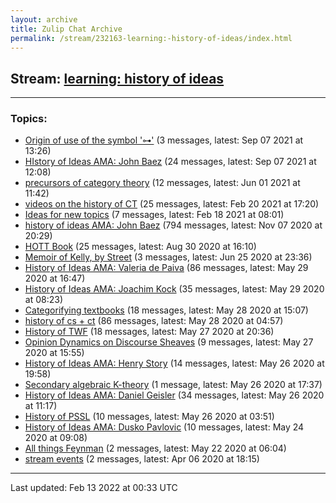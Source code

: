 ```yaml
---
layout: archive
title: Zulip Chat Archive
permalink: /stream/232163-learning:-history-of-ideas/index.html
---
```


## Stream: [learning: history of ideas](https://mattecapu.github.io/ct-zulip-archive/stream/232163-learning:-history-of-ideas/index.html)
---

### Topics:

* [Origin of use of the symbol '⊶'](topic/Origin.20of.20use.20of.20the.20symbol.20'.E2.8A.B6'.html) (3 messages, latest: Sep 07 2021 at 13:26)
* [HIstory of Ideas AMA: John Baez](topic/HIstory.20of.20Ideas.20AMA.3A.20John.20Baez.html) (24 messages, latest: Sep 07 2021 at 12:08)
* [precursors of category theory](topic/precursors.20of.20category.20theory.html) (12 messages, latest: Jun 01 2021 at 11:42)
* [videos on the history of CT](topic/videos.20on.20the.20history.20of.20CT.html) (25 messages, latest: Feb 20 2021 at 17:20)
* [Ideas for new topics](topic/Ideas.20for.20new.20topics.html) (7 messages, latest: Feb 18 2021 at 08:01)
* [history of ideas AMA: John Baez](topic/history.20of.20ideas.20AMA.3A.20John.20Baez.html) (794 messages, latest: Nov 07 2020 at 20:29)
* [HOTT Book](topic/HOTT.20Book.html) (25 messages, latest: Aug 30 2020 at 16:10)
* [Memoir of Kelly, by Street](topic/Memoir.20of.20Kelly.2C.20by.20Street.html) (3 messages, latest: Jun 25 2020 at 23:36)
* [History of Ideas AMA: Valeria de Paiva](topic/History.20of.20Ideas.20AMA.3A.20Valeria.20de.20Paiva.html) (86 messages, latest: May 29 2020 at 16:47)
* [History of Ideas AMA: Joachim Kock](topic/History.20of.20Ideas.20AMA.3A.20Joachim.20Kock.html) (35 messages, latest: May 29 2020 at 08:23)
* [Categorifying textbooks](topic/Categorifying.20textbooks.html) (18 messages, latest: May 28 2020 at 15:07)
* [history of cs + ct](topic/history.20of.20cs.20.2B.20ct.html) (86 messages, latest: May 28 2020 at 04:57)
* [History of TWF](topic/History.20of.20TWF.html) (18 messages, latest: May 27 2020 at 20:36)
* [Opinion Dynamics on Discourse Sheaves](topic/Opinion.20Dynamics.20on.20Discourse.20Sheaves.html) (9 messages, latest: May 27 2020 at 15:55)
* [History of Ideas AMA: Henry Story](topic/History.20of.20Ideas.20AMA.3A.20Henry.20Story.html) (14 messages, latest: May 26 2020 at 19:58)
* [Secondary algebraic K-theory](topic/Secondary.20algebraic.20K-theory.html) (1 message, latest: May 26 2020 at 17:37)
* [History of Ideas AMA: Daniel Geisler](topic/History.20of.20Ideas.20AMA.3A.20Daniel.20Geisler.html) (34 messages, latest: May 26 2020 at 11:17)
* [History of PSSL](topic/History.20of.20PSSL.html) (10 messages, latest: May 26 2020 at 03:51)
* [History of Ideas AMA: Dusko Pavlovic](topic/History.20of.20Ideas.20AMA.3A.20Dusko.20Pavlovic.html) (10 messages, latest: May 24 2020 at 09:08)
* [All things Feynman](topic/All.20things.20Feynman.html) (2 messages, latest: May 22 2020 at 06:04)
* [stream events](topic/stream.20events.html) (2 messages, latest: Apr 06 2020 at 18:15)

<hr><p>Last updated: Feb 13 2022 at 00:33 UTC</p>